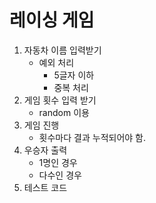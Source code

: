 # 레이싱 게임

1. 자동차 이름 입력받기
   - 예외 처리 
        - 5글자 이하
        - 중복 처리
2. 게임 횟수 입력 받기
   - random 이용
3. 게임 진행
   - 횟수마다 결과 누적되어야 함.
4. 우승자 출력
   - 1명인 경우
   - 다수인 경우
5. 테스트 코드